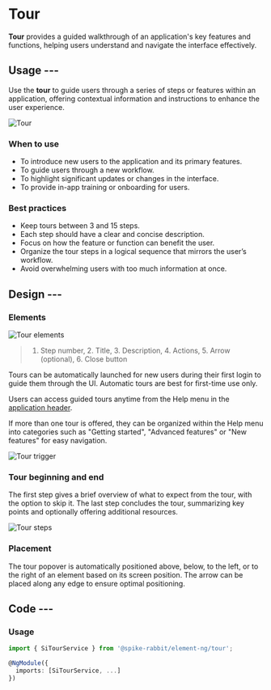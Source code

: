 # Tour

**Tour** provides a guided walkthrough of an application's key features and functions,
helping users understand and navigate the interface effectively.

## Usage ---

Use the **tour** to guide users through a series of steps or features within an application,
offering contextual information and instructions to enhance the user experience.

![Tour](images/tour.png)

### When to use

- To introduce new users to the application and its primary features.
- To guide users through a new workflow.
- To highlight significant updates or changes in the interface.
- To provide in-app training or onboarding for users.

### Best practices

- Keep tours between 3 and 15 steps.
- Each step should have a clear and concise description.
- Focus on how the feature or function can benefit the user.
- Organize the tour steps in a logical sequence that mirrors the user’s workflow.
- Avoid overwhelming users with too much information at once.

## Design ---

### Elements

![Tour elements](images/tour-elements.png)

> 1. Step number, 2. Title, 3. Description, 4. Actions, 5. Arrow (optional), 6. Close button

Tours can be automatically launched for new users during their first login to guide them through the UI.
Automatic tours are best for first-time use only.

Users can access guided tours anytime from the
Help menu in the [application header](../layout-navigation/application-header.md).

If more than one tour is offered, they can be organized within the Help menu into categories such
as "Getting started", "Advanced features" or "New features" for easy navigation.

![Tour trigger](images/tour-trigger.png)

### Tour beginning and end

The first step gives a brief overview of what to expect from the tour, with the option to skip it.
The last step concludes the tour, summarizing key points and optionally offering additional resources.

![Tour steps](images/tour-steps.png)

### Placement

The tour popover is automatically positioned above, below, to the left, or to the
right of an element based on its screen position.
The arrow can be placed along any edge to ensure optimal positioning.

## Code ---

### Usage

```ts
import { SiTourService } from '@spike-rabbit/element-ng/tour';

@NgModule({
  imports: [SiTourService, ...]
})
```

<si-docs-component example="si-tour/si-tour" height="300"></si-docs-component>

<si-docs-api injectable="SiTourService"></si-docs-api>

<si-docs-types></si-docs-types>
